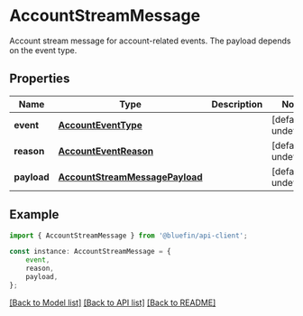 # AccountStreamMessage

Account stream message for account-related events. The payload depends on the event type. 

## Properties

Name | Type | Description | Notes
------------ | ------------- | ------------- | -------------
**event** | [**AccountEventType**](AccountEventType.md) |  | [default to undefined]
**reason** | [**AccountEventReason**](AccountEventReason.md) |  | [default to undefined]
**payload** | [**AccountStreamMessagePayload**](AccountStreamMessagePayload.md) |  | [default to undefined]

## Example

```typescript
import { AccountStreamMessage } from '@bluefin/api-client';

const instance: AccountStreamMessage = {
    event,
    reason,
    payload,
};
```

[[Back to Model list]](../README.md#documentation-for-models) [[Back to API list]](../README.md#documentation-for-api-endpoints) [[Back to README]](../README.md)
